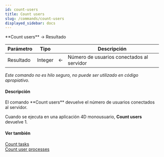 ```yaml
---
id: count-users
title: Count users
slug: /commands/count-users
displayed_sidebar: docs
---
```


<!--REF #_command_.Count users.Syntax-->**Count users**  -> Resultado<!-- END REF-->
<!--REF #_command_.Count users.Params-->
| Parámetro | Tipo |  | Descripción |
| --- | --- | --- | --- |
| Resultado | Integer | &#8592; | Número de usuarios conectados al servidor |

<!-- END REF-->

*Este comando no es hilo seguro, no puede ser utilizado en código apropiativo.*


#### Descripción 

<!--REF #_command_.Count users.Summary-->El comando **Count users** devuelve el número de usuarios conectados al servidor.<!-- END REF-->  
  
Cuando se ejecuta en una aplicación 4D monousuario, **Count users** devuelve 1.

#### Ver también 

[Count tasks](count-tasks.md)  
[Count user processes](count-user-processes.md)  